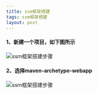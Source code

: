 ```yaml
---
title: ssm框架搭建
tags: ssm框架搭建
layout: post
---
```


#### 1、新建一个项目，如下图所示

![ssm框架搭建步骤]( https://wanglizhi2015.github.io/assets/images/posts/ssm/1.jpg )

#### 2、选择maven-archetype-webapp

![ssm框架搭建步骤]( https://wanglizhi2015.github.io/assets/images/posts/ssm/2.jpg )